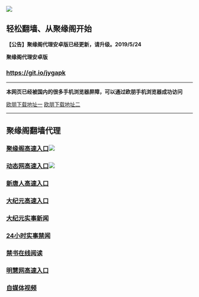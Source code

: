![](https://raw.githubusercontent.com/hao369/a/master/j.jpg)



## 轻松翻墙、从聚缘阁开始



**【公告】聚缘阁代理安卓版已经更新，请升级。2019/5/24**

 
**聚缘阁代理安卓版**
### https://git.io/jygapk  

***


**本网页已经被国内的很多手机浏览器屏障，可以通过欧朋手机浏览器成功访问**

[欧朋下载地址一](https://github.com/hao369/611/raw/master/oupengliulanqi_108.apk)   [欧朋下载地址二](http://gdown.baidu.com/data/wisegame/9a276c92b5b78d2d/oupengliulanqi_108.apk)

***



## 聚缘阁翻墙代理 

### [聚缘阁高速入口](https://p4t4lqu0t2.execute-api.us-east-1.amazonaws.com/r)![](https://raw.githubusercontent.com/hao369/a/master/jyg.gif)

### [动态网高速入口](https://p4t4lqu0t2.execute-api.us-east-1.amazonaws.com/r)![](https://raw.githubusercontent.com/hao369/a/master/jygdl.gif)


### [新唐人高速入口](https://p4t4lqu0t2.execute-api.us-east-1.amazonaws.com/r)

### [大纪元高速入口](https://p4t4lqu0t2.execute-api.us-east-1.amazonaws.com/r)


### [大纪元实事新闻](https://git.io/fjmgE)

### [24小时实事禁闻](https://git.io/fj3Go)

### [禁书在线阅读](https://git.io/fjJ5Z)


### [明慧网高速入口](https://jzvagsk4rl.execute-api.ap-northeast-2.amazonaws.com/dtt)


### [自媒体视频](https://buudtuvzhl.execute-api.ap-northeast-1.amazonaws.com/bcx)




